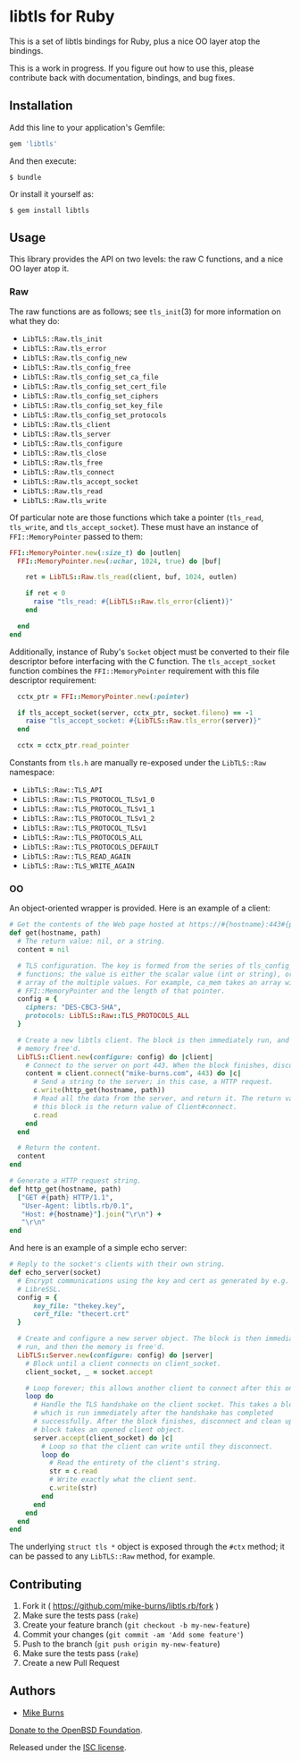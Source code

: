 # libtls for Ruby

This is a set of libtls bindings for Ruby, plus a nice OO layer atop the
bindings.

This is a work in progress. If you figure out how to use this, please
contribute back with documentation, bindings, and bug fixes.

## Installation

Add this line to your application's Gemfile:

```ruby
gem 'libtls'
```

And then execute:

    $ bundle

Or install it yourself as:

    $ gem install libtls

## Usage

This library provides the API on two levels: the raw C functions, and a nice OO
layer atop it.

### Raw

The raw functions are as follows; see `tls_init`(3) for more information on what
they do:

- `LibTLS::Raw.tls_init`
- `LibTLS::Raw.tls_error`
- `LibTLS::Raw.tls_config_new`
- `LibTLS::Raw.tls_config_free`
- `LibTLS::Raw.tls_config_set_ca_file`
- `LibTLS::Raw.tls_config_set_cert_file`
- `LibTLS::Raw.tls_config_set_ciphers`
- `LibTLS::Raw.tls_config_set_key_file`
- `LibTLS::Raw.tls_config_set_protocols`
- `LibTLS::Raw.tls_client`
- `LibTLS::Raw.tls_server`
- `LibTLS::Raw.tls_configure`
- `LibTLS::Raw.tls_close`
- `LibTLS::Raw.tls_free`
- `LibTLS::Raw.tls_connect`
- `LibTLS::Raw.tls_accept_socket`
- `LibTLS::Raw.tls_read`
- `LibTLS::Raw.tls_write`

Of particular note are those functions which take a pointer (`tls_read`,
`tls_write`, and `tls_accept_socket`). These must have an instance of
`FFI::MemoryPointer` passed to them:

```ruby
FFI::MemoryPointer.new(:size_t) do |outlen|
  FFI::MemoryPointer.new(:uchar, 1024, true) do |buf|

    ret = LibTLS::Raw.tls_read(client, buf, 1024, outlen)

    if ret < 0
      raise "tls_read: #{LibTLS::Raw.tls_error(client)}"
    end

  end
end
```

Additionally, instance of Ruby's `Socket` object must be converted to their
file descriptor before interfacing with the C function. The `tls_accept_socket`
function combines the `FFI::MemoryPointer` requirement with this file
descriptor requirement:

```ruby
  cctx_ptr = FFI::MemoryPointer.new(:pointer)

  if tls_accept_socket(server, cctx_ptr, socket.fileno) == -1
    raise "tls_accept_socket: #{LibTLS::Raw.tls_error(server)}"
  end

  cctx = cctx_ptr.read_pointer
```

Constants from `tls.h` are manually re-exposed under the `LibTLS::Raw`
namespace:

- `LibTLS::Raw::TLS_API`
- `LibTLS::Raw::TLS_PROTOCOL_TLSv1_0`
- `LibTLS::Raw::TLS_PROTOCOL_TLSv1_1`
- `LibTLS::Raw::TLS_PROTOCOL_TLSv1_2`
- `LibTLS::Raw::TLS_PROTOCOL_TLSv1`
- `LibTLS::Raw::TLS_PROTOCOLS_ALL`
- `LibTLS::Raw::TLS_PROTOCOLS_DEFAULT`
- `LibTLS::Raw::TLS_READ_AGAIN`
- `LibTLS::Raw::TLS_WRITE_AGAIN`

### OO

An object-oriented wrapper is provided. Here is an example of a client:

```ruby
# Get the contents of the Web page hosted at https://#{hostname}:443#{path} .
def get(hostname, path)
  # The return value: nil, or a string.
  content = nil

  # TLS configuration. The key is formed from the series of tls_config_set_*
  # functions; the value is either the scalar value (int or string), or an
  # array of the multiple values. For example, ca_mem takes an array with the
  # FFI::MemoryPointer and the length of that pointer.
  config = {
    ciphers: "DES-CBC3-SHA",
    protocols: LibTLS::Raw::TLS_PROTOCOLS_ALL
  }

  # Create a new libtls client. The block is then immediately run, and then the
  # memory free'd.
  LibTLS::Client.new(configure: config) do |client|
    # Connect to the server on port 443. When the block finishes, disconnect.
    content = client.connect("mike-burns.com", 443) do |c|
      # Send a string to the server; in this case, a HTTP request.
      c.write(http_get(hostname, path))
      # Read all the data from the server, and return it. The return value of
      # this block is the return value of Client#connect.
      c.read
    end
  end

  # Return the content.
  content
end

# Generate a HTTP request string.
def http_get(hostname, path)
  ["GET #{path} HTTP/1.1",
   "User-Agent: libtls.rb/0.1",
   "Host: #{hostname}"].join("\r\n") +
   "\r\n"
end
```

And here is an example of a simple echo server:

```ruby
# Reply to the socket's clients with their own string.
def echo_server(socket)
  # Encrypt communications using the key and cert as generated by e.g.
  # LibreSSL.
  config = {
      key_file: "thekey.key",
      cert_file: "thecert.crt"
  }

  # Create and configure a new server object. The block is then immediately
  # run, and then the memory is free'd.
  LibTLS::Server.new(configure: config) do |server|
    # Block until a client connects on client_socket.
    client_socket, _ = socket.accept

    # Loop forever; this allows another client to connect after this one.
    loop do
      # Handle the TLS handshake on the client socket. This takes a block,
      # which is run immediately after the handshake has completed
      # successfully. After the block finishes, disconnect and clean up. The
      # block takes an opened client object.
      server.accept(client_socket) do |c|
        # Loop so that the client can write until they disconnect.
        loop do
          # Read the entirety of the client's string.
          str = c.read
          # Write exactly what the client sent.
          c.write(str)
        end
      end
    end
  end
end
```

The underlying `struct tls *` object is exposed through the `#ctx` method; it
can be passed to any `LibTLS::Raw` method, for example.

## Contributing

1. Fork it ( https://github.com/mike-burns/libtls.rb/fork )
2. Make sure the tests pass (`rake`)
3. Create your feature branch (`git checkout -b my-new-feature`)
4. Commit your changes (`git commit -am 'Add some feature'`)
5. Push to the branch (`git push origin my-new-feature`)
6. Make sure the tests pass (`rake`)
7. Create a new Pull Request

## Authors

* [Mike Burns](https://mike-burns.com)

[Donate to the OpenBSD Foundation](http://www.openbsdfoundation.org/donations.html).

Released under the [ISC license][LICENSE].

[LICENSE]: LICENSE
